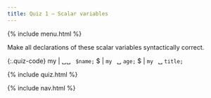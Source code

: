 ```yaml
---
title: Quiz 1 — Scalar variables
---
```


{% include menu.html %}

Make all declarations of these scalar variables syntactically correct.

{:.quiz-code}
my | ␣␣ <code>&nbsp;$name;</code>
$ | <code>my&nbsp;</code> ␣ `age;`
$ | <code>my&nbsp;</code> ␣ `title;`

{% include quiz.html %}

{% include nav.html %}